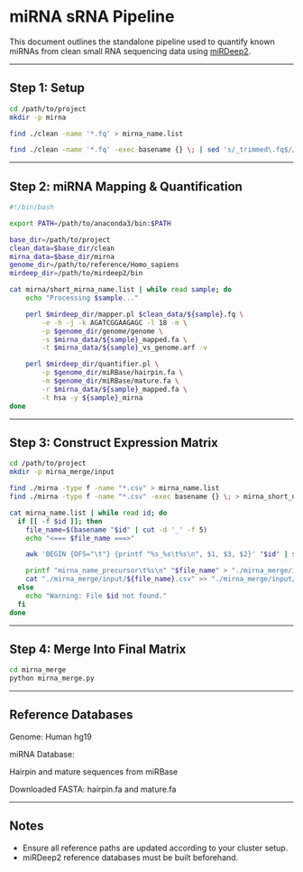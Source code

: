 # miRNA sRNA Pipeline

This document outlines the standalone pipeline used to quantify known miRNAs from clean small RNA sequencing data using [miRDeep2](https://github.com/rajewsky-lab/mirdeep2).  

---

## Step 1: Setup

```bash
cd /path/to/project
mkdir -p mirna

find ./clean -name '*.fq' > mirna_name.list

find ./clean -name '*.fq' -exec basename {} \; | sed 's/_trimmed\.fq$//' > ./mirna/short_mirna_name.list

```

---

## Step 2: miRNA Mapping & Quantification

```bash
#!/bin/bash

export PATH=/path/to/anaconda3/bin:$PATH

base_dir=/path/to/project
clean_data=$base_dir/clean
mirna_data=$base_dir/mirna
genome_dir=/path/to/reference/Homo_sapiens
mirdeep_dir=/path/to/mirdeep2/bin

cat mirna/short_mirna_name.list | while read sample; do
    echo "Processing $sample..."

    perl $mirdeep_dir/mapper.pl $clean_data/${sample}.fq \
        -e -h -j -k AGATCGGAAGAGC -l 18 -m \
        -p $genome_dir/genome/genome \
        -s $mirna_data/${sample}_mapped.fa \
        -t $mirna_data/${sample}_vs_genome.arf -v

    perl $mirdeep_dir/quantifier.pl \
        -p $genome_dir/miRBase/hairpin.fa \
        -m $genome_dir/miRBase/mature.fa \
        -r $mirna_data/${sample}_mapped.fa \
        -t hsa -y ${sample}_mirna
done
```

---

## Step 3: Construct Expression Matrix


```bash
cd /path/to/project
mkdir -p mirna_merge/input

find ./mirna -type f -name "*.csv" > mirna_name.list
find ./mirna -type f -name "*.csv" -exec basename {} \; > mirna_short_name.list

cat mirna_name.list | while read id; do
  if [[ -f $id ]]; then
    file_name=$(basename "$id" | cut -d '_' -f 5)
    echo "<=== $file_name ===>"

    awk 'BEGIN {OFS="\t"} {printf "%s_%s\t%s\n", $1, $3, $2}' "$id" | sed '1d' > "./mirna_merge/input/${file_name}.csv"

    printf "mirna_name_precursor\t%s\n" "$file_name" > "./mirna_merge/input/${file_name}_header.csv"
    cat "./mirna_merge/input/${file_name}.csv" >> "./mirna_merge/input/${file_name}_header.csv"
  else
    echo "Warning: File $id not found."
  fi
done
```

---

## Step 4: Merge Into Final Matrix

```bash
cd mirna_merge
python mirna_merge.py
```
---

## Reference Databases

Genome: Human hg19  

miRNA Database:  

Hairpin and mature sequences from miRBase  

Downloaded FASTA: hairpin.fa and mature.fa  

---

## Notes

- Ensure all reference paths are updated according to your cluster setup.  
- miRDeep2 reference databases must be built beforehand.  
